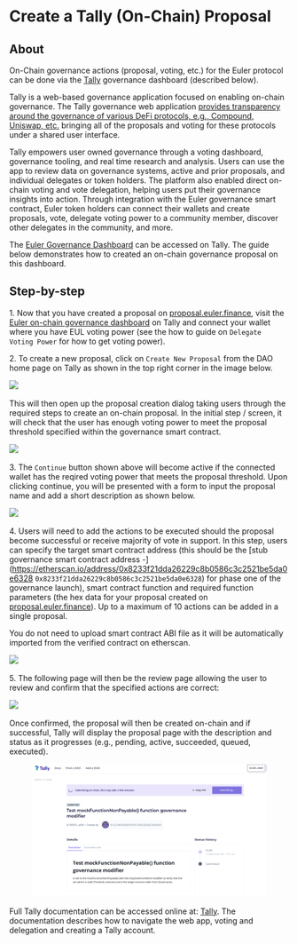 # Create a Tally (On-Chain) Proposal

## About

On-Chain governance actions (proposal, voting, etc.) for the Euler protocol can be done via the [Tally](create-a-tally-on-chain-proposal.md#tally) governance dashboard (described below).

Tally is a web-based governance application focused on enabling on-chain governance. The Tally governance web application [provides transparency around the governance of various DeFi protocols, e.g., Compound, Uniswap, etc.](https://docs.tally.xyz/) bringing all of the proposals and voting for these protocols under a shared user interface.

Tally empowers user owned governance through a voting dashboard, governance tooling, and real time research and analysis. Users can use the app to review data on governance systems, active and prior proposals, and individual delegates or token holders. The platform also enabled direct on-chain voting and vote delegation, helping users put their governance insights into action. Through integration with the Euler governance smart contract, Euler token holders can connect their wallets and create proposals, vote, delegate voting power to a community member, discover other delegates in the community, and more.

The [Euler Governance Dashboard](https://www.tally.xyz/governance/eip155:1:0xd8E2114f6bCbaee83CDEB1bD6650a28BBcF144D5) can be accessed on Tally. The guide below demonstrates how to created an on-chain governance proposal on this dashboard.



## Step-by-step

1\. Now that you have created a proposal on [proposal.euler.finance](https://proposal.euler.finance/), visit the [Euler on-chain governance dashboard](https://www.tally.xyz/governance/eip155:1:0xd8E2114f6bCbaee83CDEB1bD6650a28BBcF144D5) on Tally and connect your wallet where you have EUL voting power (see the how to guide on `Delegate Voting Power` for how to get voting power).

2\. To create a new proposal, click on `Create New Proposal` from the DAO home page on Tally as shown in the top right corner in the image below.

![](../../.gitbook/governance/dao\_1\_tally\_2.png)

This will then open up the proposal creation dialog taking users through the required steps to create an on-chain proposal. In the initial step / screen, it will check that the user has enough voting power to meet the proposal threshold specified within the governance smart contract.

![](../../.gitbook/governance/new\_proposal\_1.png)

3\. The `Continue` button shown above will become active if the connected wallet has the reqired voting power that meets the proposal threshold. Upon clicking continue, you will be presented with a form to input the proposal name and add a short description as shown below.

![](../../.gitbook/governance/new\_proposal\_2.png)

4\. Users will need to add the actions to be executed should the proposal become successful or receive majority of vote in support. In this step, users can specify the target smart contract address (this should be the [stub governance smart contract address -](https://etherscan.io/address/0x8233f21dda26229c8b0586c3c2521be5da0e6328 `0x8233f21dda26229c8b0586c3c2521be5da0e6328`) for phase one of the governance launch), smart contract function and required function parameters (the hex data for your proposal created on [proposal.euler.finance](https://proposal.euler.finance/)). Up to a maximum of 10 actions can be added in a single proposal.

You do not need to upload smart contract ABI file as it will be automatically imported from the verified contract on etherscan.

![](../../.gitbook/governance/new\_proposal\_3.png)

5\. The following page will then be the review page allowing the user to review and confirm that the specified actions are correct:

![](../../.gitbook/governance/new\_proposal\_review.png)

Once confirmed, the proposal will then be created on-chain and if successful, Tally will display the proposal page with the description and status as it progresses (e.g., pending, active, succeeded, queued, executed).

&#x20;

<figure><img src="../../.gitbook/governance/new_proposal_submitted.png" alt=""><figcaption></figcaption></figure>

Full Tally documentation can be accessed online at: [Tally](https://docs.withtally.com). The documentation describes how to navigate the web app, voting and delegation and creating a Tally account.
